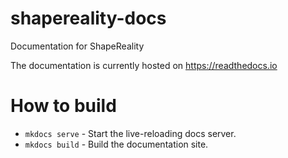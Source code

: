 # shapereality-docs
Documentation for ShapeReality

The documentation is currently hosted on https://readthedocs.io

# How to build

* `mkdocs serve` - Start the live-reloading docs server.
* `mkdocs build` - Build the documentation site.